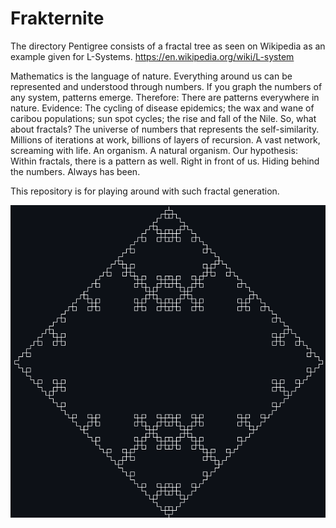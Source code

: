 # Frakternite
The directory Pentigree consists of a fractal tree as seen on Wikipedia as an example given for L-Systems. https://en.wikipedia.org/wiki/L-system

Mathematics is the language of nature. Everything around us can be represented and understood through numbers. If you graph the numbers of any system, patterns emerge. Therefore: There are patterns everywhere in nature. Evidence: The cycling of disease epidemics; the wax and wane of caribou populations; sun spot cycles; the rise and fall of the Nile. So, what about fractals? The universe of numbers that represents the self-similarity. Millions of iterations at work, billions of layers of recursion. A vast network, screaming with life. An organism. A natural organism. Our hypothesis: Within fractals, there is a pattern as well. Right in front of us. Hiding behind the numbers. Always has been.

This repository is for playing around with such fractal generation.

![fractal tree](/Pentigree/readme.png) 

